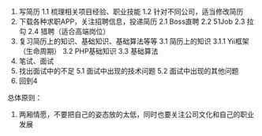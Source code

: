 
1. 写简历
    1.1 梳理相关项目经验、职业技能
    1.2 针对不同公司，适当修改简历
2. 下载各种求职APP，关注招聘信息，投递简历
    2.1 Boss直聘
    2.2 51Job
    2.3 拉勾
    2.4 猎聘（适合高端岗位） 
3. 复习简历上的知识、基础知识、基础算法等等
    3.1 简历上的知识
        3.1.1 Yii框架（生命周期）
    3.2 PHP基础知识
    3.3 基础算法
4. 笔试、面试
5. 找出面试中的不足
    5.1 面试中出现的技术问题
    5.2 面试中出现的其他问题
6. 回到4


总体原则：
1. 两厢情愿，不要把自己的姿态放的太低，同时也要关注公司文化和自己的职业发展
